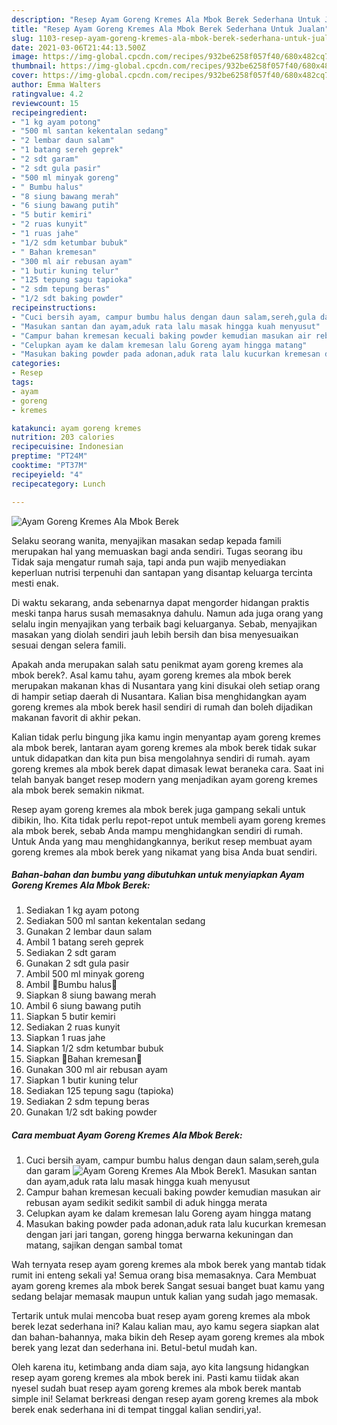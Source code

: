 ```yaml
---
description: "Resep Ayam Goreng Kremes Ala Mbok Berek Sederhana Untuk Jualan"
title: "Resep Ayam Goreng Kremes Ala Mbok Berek Sederhana Untuk Jualan"
slug: 1103-resep-ayam-goreng-kremes-ala-mbok-berek-sederhana-untuk-jualan
date: 2021-03-06T21:44:13.500Z
image: https://img-global.cpcdn.com/recipes/932be6258f057f40/680x482cq70/ayam-goreng-kremes-ala-mbok-berek-foto-resep-utama.jpg
thumbnail: https://img-global.cpcdn.com/recipes/932be6258f057f40/680x482cq70/ayam-goreng-kremes-ala-mbok-berek-foto-resep-utama.jpg
cover: https://img-global.cpcdn.com/recipes/932be6258f057f40/680x482cq70/ayam-goreng-kremes-ala-mbok-berek-foto-resep-utama.jpg
author: Emma Walters
ratingvalue: 4.2
reviewcount: 15
recipeingredient:
- "1 kg ayam potong"
- "500 ml santan kekentalan sedang"
- "2 lembar daun salam"
- "1 batang sereh geprek"
- "2 sdt garam"
- "2 sdt gula pasir"
- "500 ml minyak goreng"
- " Bumbu halus"
- "8 siung bawang merah"
- "6 siung bawang putih"
- "5 butir kemiri"
- "2 ruas kunyit"
- "1 ruas jahe"
- "1/2 sdm ketumbar bubuk"
- " Bahan kremesan"
- "300 ml air rebusan ayam"
- "1 butir kuning telur"
- "125 tepung sagu tapioka"
- "2 sdm tepung beras"
- "1/2 sdt baking powder"
recipeinstructions:
- "Cuci bersih ayam, campur bumbu halus dengan daun salam,sereh,gula dan garam"
- "Masukan santan dan ayam,aduk rata lalu masak hingga kuah menyusut"
- "Campur bahan kremesan kecuali baking powder kemudian masukan air rebusan ayam sedikit sedikit sambil di aduk hingga merata"
- "Celupkan ayam ke dalam kremesan lalu Goreng ayam hingga matang"
- "Masukan baking powder pada adonan,aduk rata lalu kucurkan kremesan dengan jari jari tangan, goreng hingga berwarna kekuningan dan matang, sajikan dengan sambal tomat"
categories:
- Resep
tags:
- ayam
- goreng
- kremes

katakunci: ayam goreng kremes 
nutrition: 203 calories
recipecuisine: Indonesian
preptime: "PT24M"
cooktime: "PT37M"
recipeyield: "4"
recipecategory: Lunch

---
```



![Ayam Goreng Kremes Ala Mbok Berek](https://img-global.cpcdn.com/recipes/932be6258f057f40/680x482cq70/ayam-goreng-kremes-ala-mbok-berek-foto-resep-utama.jpg)

Selaku seorang wanita, menyajikan masakan sedap kepada famili merupakan hal yang memuaskan bagi anda sendiri. Tugas seorang ibu Tidak saja mengatur rumah saja, tapi anda pun wajib menyediakan keperluan nutrisi terpenuhi dan santapan yang disantap keluarga tercinta mesti enak.

Di waktu  sekarang, anda sebenarnya dapat mengorder hidangan praktis meski tanpa harus susah memasaknya dahulu. Namun ada juga orang yang selalu ingin menyajikan yang terbaik bagi keluarganya. Sebab, menyajikan masakan yang diolah sendiri jauh lebih bersih dan bisa menyesuaikan sesuai dengan selera famili. 



Apakah anda merupakan salah satu penikmat ayam goreng kremes ala mbok berek?. Asal kamu tahu, ayam goreng kremes ala mbok berek merupakan makanan khas di Nusantara yang kini disukai oleh setiap orang di hampir setiap daerah di Nusantara. Kalian bisa menghidangkan ayam goreng kremes ala mbok berek hasil sendiri di rumah dan boleh dijadikan makanan favorit di akhir pekan.

Kalian tidak perlu bingung jika kamu ingin menyantap ayam goreng kremes ala mbok berek, lantaran ayam goreng kremes ala mbok berek tidak sukar untuk didapatkan dan kita pun bisa mengolahnya sendiri di rumah. ayam goreng kremes ala mbok berek dapat dimasak lewat beraneka cara. Saat ini telah banyak banget resep modern yang menjadikan ayam goreng kremes ala mbok berek semakin nikmat.

Resep ayam goreng kremes ala mbok berek juga gampang sekali untuk dibikin, lho. Kita tidak perlu repot-repot untuk membeli ayam goreng kremes ala mbok berek, sebab Anda mampu menghidangkan sendiri di rumah. Untuk Anda yang mau menghidangkannya, berikut resep membuat ayam goreng kremes ala mbok berek yang nikamat yang bisa Anda buat sendiri.

<!--inarticleads1-->

##### Bahan-bahan dan bumbu yang dibutuhkan untuk menyiapkan Ayam Goreng Kremes Ala Mbok Berek:

1. Sediakan 1 kg ayam potong
1. Sediakan 500 ml santan kekentalan sedang
1. Gunakan 2 lembar daun salam
1. Ambil 1 batang sereh geprek
1. Sediakan 2 sdt garam
1. Gunakan 2 sdt gula pasir
1. Ambil 500 ml minyak goreng
1. Ambil  🌸Bumbu halus🌸
1. Siapkan 8 siung bawang merah
1. Ambil 6 siung bawang putih
1. Siapkan 5 butir kemiri
1. Sediakan 2 ruas kunyit
1. Siapkan 1 ruas jahe
1. Siapkan 1/2 sdm ketumbar bubuk
1. Siapkan  🌸Bahan kremesan🌸
1. Gunakan 300 ml air rebusan ayam
1. Siapkan 1 butir kuning telur
1. Sediakan 125 tepung sagu (tapioka)
1. Sediakan 2 sdm tepung beras
1. Gunakan 1/2 sdt baking powder




<!--inarticleads2-->

##### Cara membuat Ayam Goreng Kremes Ala Mbok Berek:

1. Cuci bersih ayam, campur bumbu halus dengan daun salam,sereh,gula dan garam
<img src="https://img-global.cpcdn.com/steps/aad6c18fce2541f6/160x128cq70/ayam-goreng-kremes-ala-mbok-berek-langkah-memasak-1-foto.jpg" alt="Ayam Goreng Kremes Ala Mbok Berek">1. Masukan santan dan ayam,aduk rata lalu masak hingga kuah menyusut
1. Campur bahan kremesan kecuali baking powder kemudian masukan air rebusan ayam sedikit sedikit sambil di aduk hingga merata
1. Celupkan ayam ke dalam kremesan lalu Goreng ayam hingga matang
1. Masukan baking powder pada adonan,aduk rata lalu kucurkan kremesan dengan jari jari tangan, goreng hingga berwarna kekuningan dan matang, sajikan dengan sambal tomat




Wah ternyata resep ayam goreng kremes ala mbok berek yang mantab tidak rumit ini enteng sekali ya! Semua orang bisa memasaknya. Cara Membuat ayam goreng kremes ala mbok berek Sangat sesuai banget buat kamu yang sedang belajar memasak maupun untuk kalian yang sudah jago memasak.

Tertarik untuk mulai mencoba buat resep ayam goreng kremes ala mbok berek lezat sederhana ini? Kalau kalian mau, ayo kamu segera siapkan alat dan bahan-bahannya, maka bikin deh Resep ayam goreng kremes ala mbok berek yang lezat dan sederhana ini. Betul-betul mudah kan. 

Oleh karena itu, ketimbang anda diam saja, ayo kita langsung hidangkan resep ayam goreng kremes ala mbok berek ini. Pasti kamu tiidak akan nyesel sudah buat resep ayam goreng kremes ala mbok berek mantab simple ini! Selamat berkreasi dengan resep ayam goreng kremes ala mbok berek enak sederhana ini di tempat tinggal kalian sendiri,ya!.

